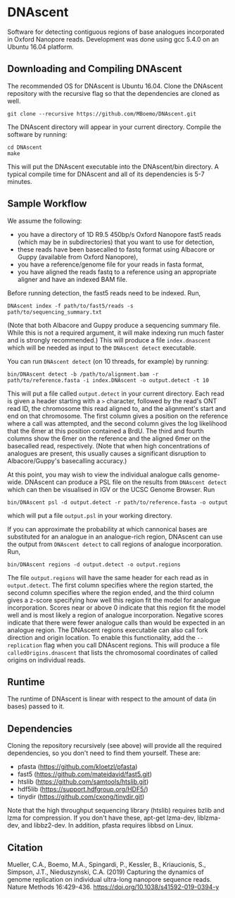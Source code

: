 # DNAscent
Software for detecting contiguous regions of base analogues incorporated in Oxford Nanopore reads.  Development was done using gcc 5.4.0 on an Ubuntu 16.04 platform.

## Downloading and Compiling DNAscent
The recommended OS for DNAscent is Ubuntu 16.04.  Clone the DNAscent repository with the recursive flag so that the dependencies are cloned as well.
```shell
git clone --recursive https://github.com/MBoemo/DNAscent.git
```
The DNAscent directory will appear in your current directory.  Compile the software by running:
```shell
cd DNAscent
make
```
This will put the DNAscent executable into the DNAscent/bin directory.  A typical compile time for DNAscent and all of its dependencies is 5-7 minutes.

## Sample Workflow
We assume the following:
- you have a directory of 1D R9.5 450bp/s Oxford Nanopore fast5 reads (which may be in subdirectories) that you want to use for detection,
- these reads have been basecalled to fastq format using Albacore or Guppy (available from Oxford Nanopore),
- you have a reference/genome file for your reads in fasta format,
- you have aligned the reads fastq to a reference using an appropriate aligner and have an indexed BAM file.

Before running detection, the fast5 reads need to be indexed.  Run,
```shell
DNAscent index -f path/to/fast5/reads -s path/to/sequencing_summary.txt
```
(Note that both Albacore and Guppy produce a sequencing summary file.  While this is not a required argument, it will make indexing run much faster and is strongly recommended.)  This will produce a file `index.dnascent` which will be needed as input to the `DNAscent detect` executable.

You can run `DNAscent detect` (on 10 threads, for example) by running:
```shell
bin/DNAscent detect -b /path/to/alignment.bam -r path/to/reference.fasta -i index.DNAscent -o output.detect -t 10
```
This will put a file called `output.detect` in your current directory.  Each read is given a header starting with a `>` character, followed by the read's ONT read ID, the chromosome this read aligned to, and the alignment's start and end on that chromosome.  The first column gives a position on the reference where a call was attempted, and the second column gives the log likelihood that the 6mer at this position contained a BrdU.  The third and fourth columns show the 6mer on the reference and the aligned 6mer on the basecalled read, respectively.  (Note that when high concentrations of analogues are present, this usually causes a significant disruption to Albacore/Guppy's basecalling accuracy.)

At this point, you may wish to view the individual analogue calls genome-wide.  DNAscent can produce a PSL file on the results from `DNAscent detect` which can then be visualised in IGV or the UCSC Genome Browser.  Run
```shell
bin/DNAscent psl -d output.detect -r path/to/reference.fasta -o output
```
which will put a file `output.psl` in your working directory.

If you can approximate the probability at which cannonical bases are substituted for an analogue in an analogue-rich region, DNAscent can use the output from `DNAscent detect` to call regions of analogue incorporation.  Run,
```shell
bin/DNAscent regions -d output.detect -o output.regions
```
The file `output.regions` will have the same header for each read as in `output.detect`.  The first column specifies where the region started, the second column specifies where the region ended, and the third column gives a z-score specifying how well this region fit the model for analogue incorporation.  Scores near or above 0 indicate that this region fit the model well and is most likely a region of analogue incorporation.  Negative scores indicate that there were fewer analogue calls than would be expected in an analogue region.  The DNAscent regions executable can also call fork direction and origin location.  To enable this functionality, add the `--replication` flag when you call DNAscent regions.  This will produce a file `calledOrigins.dnascent` that lists the chromosomal coordinates of called origins on individual reads.

## Runtime
The runtime of DNAscent is linear with respect to the amount of data (in bases) passed to it.

## Dependencies
Cloning the repository recursively (see above) will provide all the required dependencies, so you don't need to find them yourself.  These are:
- pfasta (https://github.com/kloetzl/pfasta)
- fast5 (https://github.com/mateidavid/fast5.git)
- htslib (https://github.com/samtools/htslib.git)
- hdf5lib (https://support.hdfgroup.org/HDF5/)
- tinydir (https://github.com/cxong/tinydir.git)

Note that the high throughput sequencing library (htslib) requires bzlib and lzma for compression.  If you don't have these, apt-get lzma-dev, liblzma-dev, and libbz2-dev.  In addition, pfasta requires libbsd on Linux.

## Citation
Mueller, C.A., Boemo, M.A., Spingardi, P., Kessler, B., Kriaucionis, S., Simpson, J.T., Nieduszynski, C.A. (2019) Capturing the dynamics of genome replication on individual ultra-long nanopore sequence reads. Nature Methods 16:429-436.
https://doi.org/10.1038/s41592-019-0394-y
